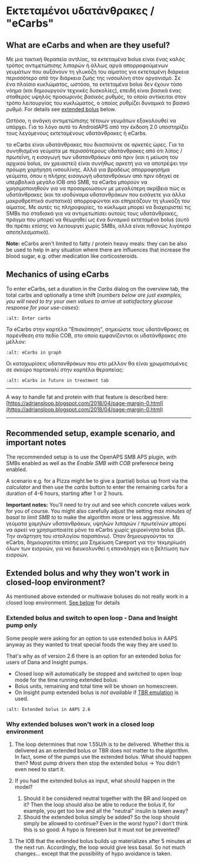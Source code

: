 # Εκτεταμένοι υδατάνθρακες / "eCarbs"

## What are eCarbs and when are they useful?

Με μια τακτική θεραπεία αντλίας, τα εκτεταμένα bolus είναι ένας καλός τρόπος αντιμετώπισης λιπαρών ή άλλως αργά απορροφούμενων γευμάτων που αυξάνουν τη γλυκόζη του αίματος για εκτεταμένη διάρκεια περισσότερο από την διάρκεια ζωής της ινσουλίνη στον οργανισμό. Σε ένα πλαίσιο κυκλώματος, ωστόσο, τα εκτεταμένα bolus δεν έχουν τόσο νόημα (και δημιουργούν τεχνικές δυσκολίες), επειδή είναι βασικά ένας σταθερός υψηλός προσωρινός βασικός ρυθμός, το οποίο αντίκειται στον τρόπο λειτουργίας του κυκλώματος, ο οποίος ρυθμίζει δυναμικά το βασικό ρυθμό. For details see [extended bolus](../Usage/Extended-Carbs.md#why-extended-boluses-won-t-work-in-a-closed-loop-environment) below.

Ωστόσο, η ανάγκη αντιμετώπισης τέτοιων γευμάτων εξακολουθεί να υπάρχει. Για το λόγο αυτό το AndroidAPS από την έκδοση 2.0 υποστηρίζει τους λεγόμενους εκτεταμένους υδατάνθρακες ή eCarbs.

τα eCarbs είναι υδατάνθρακες που διασπούντε σε αρκετές ώρες. Για τα συνηθισμένα γεύματα με περισσότερους υδατάνθρακες από ότι λίπος / πρωτεΐνη, η εισαγωγή των υδατανθράκων από πριν (και η μείωση του αρχικού bolus, αν χρειαστεί) είναι συνήθως αρκετή για να αποτρέψει την πρόωρη χορήγηση ινσουλίνης.  Αλλά για βραδέως απορροφησήμα γεύματα, όπου η πλήρης εισαγωγή υδατανθράκων από πριν οδηγεί σε υπερβολικά μεγάλο IOB από SMB, τα eCarbs μπορούν να χρησιμοποιηθούν για να προσομοιώσουν με μεγαλύτερη ακρίβεια πώς οι υδατάνθρακες (και τα ισοδύναμα υδατανθράκων που εισάγετε για άλλα μακροθρεπτικά συστατικά) απορροφώνται και επηρεάζουν τη γλυκόζη του αίματος. Με αυτές τις πληροφορίες, το κύκλωμα μπορεί να διαχειριστεί τις SMBs πιο σταδιακά για να αντιμετωπίσει αυτούς τους υδατάνθρακες, πράγμα που μπορεί να θεωρηθεί ως ένα δυναμικό εκτεταμένο bolus (αυτό θα πρέπει επίσης να λειτουργεί χωρίς SMBs, αλλά είναι πιθανώς λιγότερο αποτελεσματικό).

**Note:** eCarbs aren't limited to fatty / protein heavy meals: they can be also be used to help in any situation where there are influences that increase the blood sugar, e.g. other medication like corticosteroids.

## Mechanics of using eCarbs

To enter eCarbs, set a duration in the *Carbs* dialog on the overview tab, the total carbs and optionally a time shift (*numbers below are just examples, you will need to try your own values to arrive at satisfactory glucose response for your use-cases*):

```{image} ../images/eCarbs_Dialog.png
:alt: Enter carbs
```

Τα eCarbs στην καρτέλα "Επισκόπηση", σημειώστε τους υδατάνθρακες σε παρένθεση στο πεδίο COB, στο οποίο εμφανίζονται οι υδατάνθρακες στο μέλλον:

```{image} ../images/eCarbs_Graph.png
:alt: eCarbs in graph
```

Οι καταχωρίσεις υδατανθράκων που στο μέλλον θα είναι χρωματισμένες σε σκούρο πορτοκαλί στην καρτέλα θεραπείας:

```{image} ../images/eCarbs_Treatment.png
:alt: eCarbs in future in treatment tab
```

______________________________________________________________________

A way to handle fat and protein with that feature is described here: [https://adriansloop.blogspot.com/2018/04/page-margin-0.html](https://adriansloop.blogspot.com/2018/04/page-margin-0.html)

______________________________________________________________________

## Recommended setup, example scenario, and important notes

The recommended setup is to use the OpenAPS SMB APS plugin, with SMBs enabled as well as the *Enable SMB with COB* preference being enabled.

A scenario e.g. for a Pizza might be to give a (partial) bolus up front via the *calculator* and then use the *carbs* button to enter the remaining carbs for a duration of 4-6 hours, starting after 1 or 2 hours.

**Important notes:** You'll need to try out and see which concrete values work for you of course. You might also carefully adjust the setting *max minutes of basal to limit SMB to* to make the algorithm more or less aggressive. Με γεύματα χαμηλών υδατανθράκων, υψηλών λιπαρών / πρωτεϊνών μπορεί να αρκεί να χρησιμοποιείτε μόνο τα eCarbs χωρίς χειροκίνητα bolus (βλ. Την ανάρτηση του ιστολογίου παραπάνω). Όταν δημιουργούνται τα eCarbs, δημιουργείται επίσης μια Σημείωση Careport για την τεκμηρίωση όλων των εισροών, για να διευκολυνθεί η επανάληψη και η βελτίωση των εισροών.

## Extended bolus and why they won't work in closed-loop environment?

As mentioned above extended or multiwave boluses do not really work in a closed loop environment. [See below](../Usage/Extended-Carbs.md#why-extended-boluses-won-t-work-in-a-closed-loop-environment) for details

### Extended bolus and switch to open loop - Dana and Insight pump only

Some people were asking for an option to use extended bolus in AAPS anyway as they wanted to treat special foods the way they are used to.

That's why as of version 2.6 there is an option for an extended bolus for users of Dana and Insight pumps.

- Closed loop will automatically be stopped and switched to open loop mode for the time running extended bolus.
- Bolus units, remaining and total time will be shown on homescreen.
- On Insight pump extended bolus is *not available* if [TBR emulation](../Configuration/Accu-Chek-Insight-Pump.md#settings-in-aaps) is used.

```{image} ../images/ExtendedBolus2_6.png
:alt: Extended bolus in AAPS 2.6
```

### Why extended boluses won't work in a closed loop environment

1. The loop determines that now 1.55U/h is to be delivered. Whether this is delivered as an extended bolus or TBR does not matter to the algorithm. In fact, some of the pumps use the extended bolus. What should happen then? Most pump drivers then stop the extended bolus -> You didn't even need to start it.

2. If you had the extended bolus as input, what should happen in the model?

   1. Should it be considered neutral together with the BR and looped on it? Then the loop should also be able to reduce the bolus if, for example, you get too low and all the "neutral" insulin is taken away?
   2. Should the extended bolus simply be added? So the loop should simply be allowed to continue? Even in the worst hypo? I don't think this is so good: A hypo is foreseen but it must not be prevented?

3. The IOB that the extended bolus builds up materializes after 5 minutes at the next run. Accordingly, the loop would give less basal. So not much changes... except that the possibility of hypo avoidance is taken.
